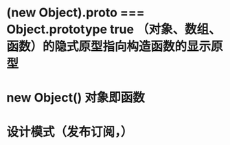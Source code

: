 # (new Object).__proto__ === Object.prototype   true    （对象、数组、函数）的隐式原型指向构造函数的显示原型

# new Object() 对象即函数

# 设计模式（发布订阅，）

